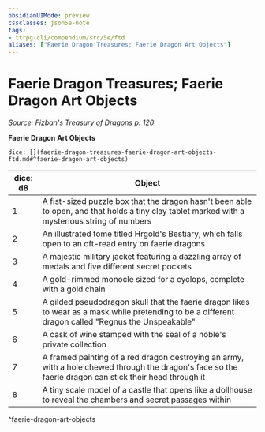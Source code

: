 ```yaml
---
obsidianUIMode: preview
cssclasses: json5e-note
tags:
- ttrpg-cli/compendium/src/5e/ftd
aliases: ["Faerie Dragon Treasures; Faerie Dragon Art Objects"]
---
```

# Faerie Dragon Treasures; Faerie Dragon Art Objects
*Source: Fizban's Treasury of Dragons p. 120* 

**Faerie Dragon Art Objects**

`dice: [](faerie-dragon-treasures-faerie-dragon-art-objects-ftd.md#^faerie-dragon-art-objects)`

| dice: d8 | Object |
|----------|--------|
| 1 | A fist-sized puzzle box that the dragon hasn't been able to open, and that holds a tiny clay tablet marked with a mysterious string of numbers |
| 2 | An illustrated tome titled Hrgold's Bestiary, which falls open to an oft-read entry on faerie dragons |
| 3 | A majestic military jacket featuring a dazzling array of medals and five different secret pockets |
| 4 | A gold-rimmed monocle sized for a cyclops, complete with a gold chain |
| 5 | A gilded pseudodragon skull that the faerie dragon likes to wear as a mask while pretending to be a different dragon called "Regnus the Unspeakable" |
| 6 | A cask of wine stamped with the seal of a noble's private collection |
| 7 | A framed painting of a red dragon destroying an army, with a hole chewed through the dragon's face so the faerie dragon can stick their head through it |
| 8 | A tiny scale model of a castle that opens like a dollhouse to reveal the chambers and secret passages within |
^faerie-dragon-art-objects